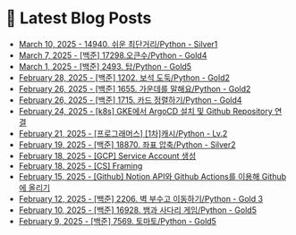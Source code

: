 # 📕 Latest Blog Posts

<ul><li><a href='https://lucy-devblog.tistory.com/entry/14940-%EC%89%AC%EC%9A%B4-%EC%B5%9C%EB%8B%A8%EA%B1%B0%EB%A6%ACPython-Silver1' target='_blank'>March 10, 2025 - 14940. 쉬운 최단거리/Python - Silver1</a></li><li><a href='https://lucy-devblog.tistory.com/entry/%EB%B0%B1%EC%A4%80-17298%EC%98%A4%ED%81%B0%EC%88%98Python-Gold4' target='_blank'>March 7, 2025 - [백준] 17298.오큰수/Python - Gold4</a></li><li><a href='https://lucy-devblog.tistory.com/entry/%EB%B0%B1%EC%A4%80-2493-%ED%83%91Python-Gold5' target='_blank'>March 1, 2025 - [백준] 2493. 탑/Python - Gold5</a></li><li><a href='https://lucy-devblog.tistory.com/entry/%EB%B0%B1%EC%A4%80-1202-%EB%B3%B4%EC%84%9D-%EB%8F%84%EB%91%91Python-Gold2' target='_blank'>February 28, 2025 - [백준] 1202. 보석 도둑/Python - Gold2</a></li><li><a href='https://lucy-devblog.tistory.com/entry/%EB%B0%B1%EC%A4%80-1655-%EA%B0%80%EC%9A%B4%EB%8D%B0%EB%A5%BC-%EB%A7%90%ED%95%B4%EC%9A%94Python-Gold2' target='_blank'>February 26, 2025 - [백준] 1655. 가운데를 말해요/Python - Gold2</a></li><li><a href='https://lucy-devblog.tistory.com/entry/%EB%B0%B1%EC%A4%80-1715-%EC%B9%B4%EB%93%9C-%EC%A0%95%EB%A0%AC%ED%95%98%EA%B8%B0Python-Gold4' target='_blank'>February 26, 2025 - [백준] 1715. 카드 정렬하기/Python - Gold4</a></li><li><a href='https://lucy-devblog.tistory.com/entry/k8s-GKE%EC%97%90%EC%84%9C-ArgoCD-%EC%84%A4%EC%B9%98-%EB%B0%8F-Github-Repository-%EC%97%B0%EA%B2%B0' target='_blank'>February 24, 2025 - [k8s] GKE에서 ArgoCD 설치 및 Github Repository 연결</a></li><li><a href='https://lucy-devblog.tistory.com/entry/%ED%94%84%EB%A1%9C%EA%B7%B8%EB%9E%98%EB%A8%B8%EC%8A%A4-1%EC%B0%A8%EC%BA%90%EC%8B%9CPython-Lv2' target='_blank'>February 21, 2025 - [프로그래머스] [1차]캐시/Python - Lv.2</a></li><li><a href='https://lucy-devblog.tistory.com/entry/%EB%B0%B1%EC%A4%80-18870-%EC%A2%8C%ED%91%9C-%EC%95%95%EC%B6%95Python-Silver2' target='_blank'>February 19, 2025 - [백준] 18870. 좌표 압축/Python -  Silver2</a></li><li><a href='https://lucy-devblog.tistory.com/entry/GCP-Service-Account-%EC%83%9D%EC%84%B1' target='_blank'>February 18, 2025 - [GCP] Service Account 생성</a></li><li><a href='https://lucy-devblog.tistory.com/entry/Network-Framing' target='_blank'>February 18, 2025 - [CS] Framing</a></li><li><a href='https://lucy-devblog.tistory.com/entry/Github-Actions%EB%A5%BC-%EC%9D%B4%EC%9A%A9%ED%95%B4%EC%84%9C-Notion%EC%9D%84-Github%EC%97%90-%EC%98%AC%EB%A6%AC%EA%B8%B0' target='_blank'>February 15, 2025 - [Github] Notion API와 Github Actions를 이용해 Github에 올리기</a></li><li><a href='https://lucy-devblog.tistory.com/entry/%EB%B0%B1%EC%A4%80-2206-%EB%B2%BD-%EB%B6%80%EC%88%98%EA%B3%A0-%EC%9D%B4%EB%8F%99%ED%95%98%EA%B8%B0Python-Gold-3' target='_blank'>February 12, 2025 - [백준] 2206. 벽 부수고 이동하기/Python - Gold 3</a></li><li><a href='https://lucy-devblog.tistory.com/entry/%EB%B0%B1%EC%A4%80-16928-%EB%B1%80%EA%B3%BC-%EC%82%AC%EB%8B%A4%EB%A6%AC-%EA%B2%8C%EC%9E%84Python-Gold5' target='_blank'>February 10, 2025 - [백준] 16928. 뱀과 사다리 게임/Python - Gold5</a></li><li><a href='https://lucy-devblog.tistory.com/entry/%EB%B0%B1%EC%A4%80-7569-%ED%86%A0%EB%A7%88%ED%86%A0Python-Gold5' target='_blank'>February 9, 2025 - [백준] 7569. 토마토/Python - Gold5</a></li></ul>